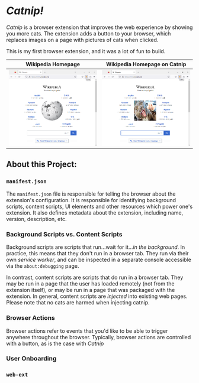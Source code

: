 # _Catnip!_

_Catnip_ is a browser extension that improves the web experience by showing you more cats. The extension adds a button to your browser, which replaces images on a page with pictures of cats when clicked.

This is my first browser extension, and it was a lot of fun to build.


Wikipedia Homepage  |  Wikipedia Homepage on Catnip
:-------------------------:|:-------------------------:
<img src="https://raw.githubusercontent.com/tal-z/catnip/main/readme_pics/wikipedia.PNG" alt="Wikipedia Homepage"> | <img src="https://raw.githubusercontent.com/tal-z/catnip/main/readme_pics/wikipedia_on_catnip.PNG" alt="Wikipedia Homepage">

## About this Project:

### `manifest.json`
The `manifest.json` file is responsible for telling the browser about the extension's configuration. It is responsible for identifying background scripts, content scripts, UI elements and other resources which power one's extension. It also defines metadata about the extension, including name, version, description, etc.

### Background Scripts vs. Content Scripts
Background scripts are scripts that run...wait for it..._in the background_. In practice, this means that they don't run in a browser tab. They run via their own _service worker_, and can be inspected in a separate console accessible via the `about:debugging` page.

In contrast, content scripts are scripts that do run in a browser tab. They may be run in a page that the user has loaded remotely (not from the extension itself), or may be run in a page that was packaged with the extension. In general, content scripts are _injected_ into existing web pages. Please note that no cats are harmed when injecting catnip.

### Browser Actions
Browser actions refer to events that you'd like to be able to trigger anywhere throughout the browser. Typically, browser actions are controlled with a button, as is the case with _Catnip_

### User Onboarding

### `web-ext`